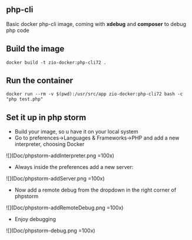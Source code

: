 php-cli
---
Basic docker php-cli image, coming with **xdebug** and **composer** to debug php code

## Build the image
```
docker build -t zio-docker:php-cli72 .
```

## Run the container

```
docker run --rm -v $(pwd):/usr/src/app zio-docker:php-cli72 bash -c "php test.php"
```

## Set it up in php storm
* Build your image, so u have it on your local system
* Go to preferences->Languages & Frameworks->PHP and add a new interpreter, choosing Docker

![](Doc/phpstorm-addInterpreter.png =100x)

* Always inside the preferences add a new server:

![](Doc/phpstorm-addServer.png =100x)

* Now add a remote debug from the dropdown in the right corner of phpstorm

![](Doc/phpstorm-addRemoteDebug.png =100x)

* Enjoy debugging

![](Doc/phpstorm-debug.png =100x)